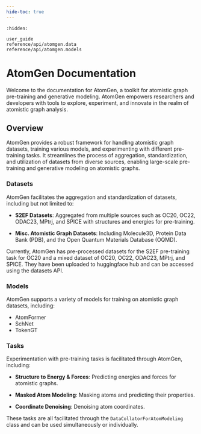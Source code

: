 ```yaml
---
hide-toc: true
---
```


```{toctree}
:hidden:

user_guide
reference/api/atomgen.data
reference/api/atomgen.models

```

# AtomGen Documentation

Welcome to the documentation for AtomGen, a toolkit for atomistic graph pre-training and generative modeling. AtomGen empowers researchers and developers with tools to explore, experiment, and innovate in the realm of atomistic graph analysis.

## Overview

AtomGen provides a robust framework for handling atomistic graph datasets, training various models, and experimenting with different pre-training tasks. It streamlines the process of aggregation, standardization, and utilization of datasets from diverse sources, enabling large-scale pre-training and generative modeling on atomistic graphs.


### Datasets

AtomGen facilitates the aggregation and standardization of datasets, including but not limited to:

- **S2EF Datasets**: Aggregated from multiple sources such as OC20, OC22, ODAC23, MPtrj, and SPICE with structures and energies for pre-training.

- **Misc. Atomistic Graph Datasets**: Including Molecule3D, Protein Data Bank (PDB), and the Open Quantum Materials Database (OQMD).

Currently, AtomGen has pre-processed datasets for the S2EF pre-training task for OC20 and a mixed dataset of OC20, OC22, ODAC23, MPtrj, and SPICE.  They have been uploaded to huggingface hub and can be accessed using the datasets API.

### Models

AtomGen supports a variety of models for training on atomistic graph datasets, including:

- AtomFormer
- SchNet
- TokenGT

### Tasks

Experimentation with pre-training tasks is facilitated through AtomGen, including:

- **Structure to Energy & Forces**: Predicting energies and forces for atomistic graphs.

- **Masked Atom Modeling**: Masking atoms and predicting their properties.

- **Coordinate Denoising**: Denoising atom coordinates.

These tasks are all facilitated through the ```DataCollatorForAtomModeling``` class and can be used simultaneously or individually.

